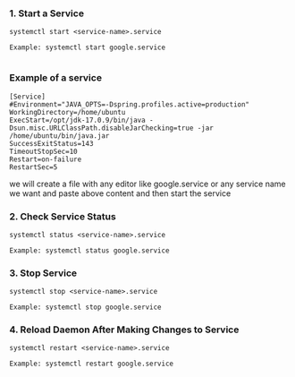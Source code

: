 ### 1. Start a Service
```
systemctl start <service-name>.service

Example: systemctl start google.service


```

### Example of a service

```
[Service]
#Environment="JAVA_OPTS=-Dspring.profiles.active=production"
WorkingDirectory=/home/ubuntu
ExecStart=/opt/jdk-17.0.9/bin/java -Dsun.misc.URLClassPath.disableJarChecking=true -jar /home/ubuntu/bin/java.jar
SuccessExitStatus=143
TimeoutStopSec=10
Restart=on-failure
RestartSec=5

```
we will create a file with any editor like google.service or any service name we want and paste above content and then start the service

### 2. Check Service Status

```
systemctl status <service-name>.service

Example: systemctl status google.service

```

### 3. Stop Service

```
systemctl stop <service-name>.service

Example: systemctl stop google.service

```

### 4. Reload Daemon After Making Changes to Service

```
systemctl restart <service-name>.service

Example: systemctl restart google.service

```
